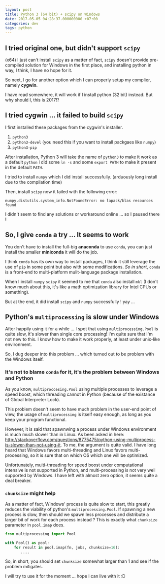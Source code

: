 ```yaml
---
layout: post
title: Python 3 (64 bit) + scipy on Windows
date: 2017-05-05 04:28:37.000000000 +07:00
categories: dev
tags: python
---
```

## I tried original one, but didn't support `scipy`

(x64) I just can't install `scipy` as a matter of fact, `scipy` doesn't provide pre-compiled solution for Windows in the first place, and installing python in way, I think, I have no hope for it.

So next, I go for another option which I can properly setup my complier, namely **cygwin**.

I have read somewhere, it will work if I install python (32 bit) instead. But why should I, this is 2017!?

## I tried cygwin ... it failed to build `scipy`

I first installed these packages from the cygwin's installer.

1. `python3`
2. `python3-devel` (you need this if you want to install packgaes like `numpy`)
3. `python3-pip`

After installation, Python 3 will take the name of `python3` to make it work as a default `python` I did some `ln -s` and some `export PATH` to make it present in the default `PATH`.

I tried to install `numpy` which I did install successfully. (arduously long install due to the compilation time)

Then, install `scipy` now it failed with the following error:

```
numpy.distutils.system_info.NotFoundError: no lapack/blas resources found
```

I didn't seem to find any solutions or workaround online ... so I paused there !

## So, I give `conda` a try ... It seems to work

You don't have to install the full-big **anaconda** to use `conda`, you can just install the smaller **miniconda** it will do the job.

I think `conda` has its own way to install packages, I think it still leverage the use of `pip` in some point but also with some modifications. *So in short*, `conda` is a front-end to multi-platform mulit-language package installation. 

When I install `numpy` `scipy` it seemed to me that `conda` also install `mkl` (I don't know much about this, it's like a math optimization library for Intel CPUs or something). 

But at the end, it did install `scipy` and `numpy` successfully ! yay ...

## Python's `multiprocessing` is slow under Windows

After happily using it for a while ... I spot that using `multiprocessing.Pool` is quite slow, it's slower than single core processing! I'm quite sure that I'm not new to this. I know how to make it work properly, at least under unix-like environment. 

So, I dug deeper into this problem ... which turned out to be problem with the Windows itself.

### It's not to blame `conda` for it, it's the problem between Windows and Python

As you know, `multiproccesing.Pool` using multiple processes to leverage a speed boost, which threading cannot in Python (because of the existance of Global Interpreter Lock).

This problem doesn't seem to have much problem in the user-end point of view, the usage of `multiprocessing` is itself easy enough, as long as you keep your program functional.

However, it is said that spawnwing a process under Windows environment is much much slower than in Linux. As been asked in here: http://stackoverflow.com/questions/8775475/python-using-multiprocess-is-slower-than-not-using-it. To me, the argument is quite valid. I have long heard that Windows favors multi-threading and Linux favors multi-processing, so it is sure that on which OS which one will be optimized.

Unfortunately, multi-threading for speed boost under computational intensive is not supported in Python, and multi-processing is not very well supported by Windows. I have left with almost zero option, it seems quite a deal breaker.

### `chunksize` might help

As a matter of fact, Windows' process is quite slow to start, this greatly reduces the viability of python's `multiprocessing.Pool`. If spawning a new process is slow, then should we spawn less processes and distribute a larger bit of work for each process instead ? This is exactly what `chunksize` parameter in `pool.imap` does.

```python
from multiprocessing import Pool

with Pool() as pool:
    for result in pool.imap(fn, jobs, chunksize=16):
       ....
```

So, in short, you should set `chunksize` somewhat larger than 1 and see if the problem mitigates.

I will try to use it for the moment ... hope I can live with it :D
